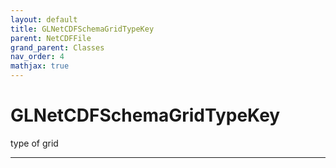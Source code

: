 ```yaml
---
layout: default
title: GLNetCDFSchemaGridTypeKey
parent: NetCDFFile
grand_parent: Classes
nav_order: 4
mathjax: true
---
```


#  GLNetCDFSchemaGridTypeKey

type of grid


---

